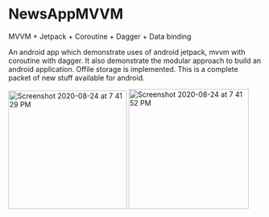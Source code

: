 # NewsAppMVVM
MVVM + Jetpack + Coroutine + Dagger + Data binding

An android app which demonstrate uses of android jetpack, mvvm with coroutine with dagger.
It also demonstrate the modular approach to build an android application.
Offile storage is implemented.
This is a complete packet of new stuff available for android.

<img width="235" alt="Screenshot 2020-08-24 at 7 41 29 PM" src="https://user-images.githubusercontent.com/43371182/91055260-09828480-e642-11ea-8491-e923cd906924.png">
<img width="238" alt="Screenshot 2020-08-24 at 7 41 52 PM" src="https://user-images.githubusercontent.com/43371182/91055267-0be4de80-e642-11ea-9ec7-f9360ea9b8c4.png">
